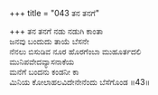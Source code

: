 +++
title = "043 ತನ ತನಗೆ"

+++
ತನ ತನಗೆ ನಡು ನಡುಗಿ ಕಾಂತಾ  
ಜನವು ಬಂದುದು ತಾಯೆ ಬೆಸನೇ  
ನೆನಲು ಬಿಸುಡಿವ ನೂರ ಹೊರಗೆಂಬಾ ಮುಹೂರ್ತದಲಿ   
ಮುನಿಪವೇದವ್ಯಾಸನಾಕೆಯ  
ಮನೆಗೆ ಬಂದನು ಕಂಡನೀ ಕಾ  
ಮಿನಿಯ ಕೋಲಾಹಲವಿದೇನೇನೆಂದು ಬೆಸೆಗೊಂಡ     ॥43॥